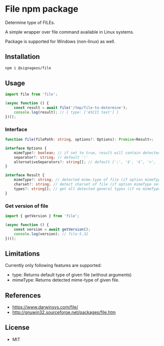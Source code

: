 # File npm package

Determine type of FILEs.

A simple wrapper over file command available in Linux systems.

Package is supported for Windows (non-linux) as well.

## Installation
```sh
npm i @signageos/file
```

## Usage
```ts
import file from 'file';

(async function () {
	const result = await file('/tmp/file-to-determine');
	console.log(result); // { type: ['ASCII text'] }
})();
```

### Interface
```ts
function file(filePath: string, options?: Options): Promise<Result>;

interface Options {
	mimeType?: boolean; // if set to true, result will contain detected mime-type of file. Default false.
	separator?: string; // default ':'
	alternativeSeparators?: string[]; // default [';', '$', '€', '>', '<']
}

interface Result {
	mimeType?: string; // detected mime-type of file (if option mimeType set to true)
	charset?: string; // detect charset of file (if option mimeType set to true)
	types?: string[]; // get all detected general types (if no mimeType set)
}
```

### Get version of file
```ts
import { getVersion } from 'file';

(async function () {
	const version = await getVersion();
	console.log(version); // file-5.32
})();
```

## Limitations

Currently only following features are supported:
- type: Returns default type of given file (without arguments)
- mimeType: Returns detected mime-type of given file.

## References

- https://www.darwinsys.com/file/
- http://gnuwin32.sourceforge.net/packages/file.htm

## License

- MIT
